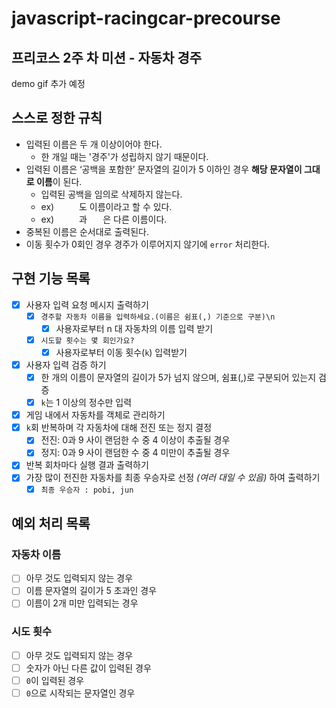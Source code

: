 # javascript-racingcar-precourse
## 프리코스 2주 차 미션 - 자동차 경주

demo gif 추가 예정

## 스스로 정한 규칙
- 입력된 이름은 두 개 이상이어야 한다.
  - 한 개일 때는 '경주'가 성립하지 않기 때문이다.
- 입력된 이름은 ‘공백을 포함한’ 문자열의 길이가 5 이하인 경우 **해당 문자열이 그대로 이름**이 된다.
    - 입력된 공백을 임의로 삭제하지 않는다.
    - ex) `     `도 이름이라고 할 수 있다.
    - ex) `     `과 `   `은 다른 이름이다.
- 중복된 이름은 순서대로 출력된다.
- 이동 횟수가 0회인 경우 경주가 이루어지지 않기에 `error` 처리한다.

## 구현 기능 목록
- [x] 사용자 입력 요청 메시지 출력하기
  - [x] `경주할 자동차 이름을 입력하세요.(이름은 쉼표(,) 기준으로 구분)\n`
    - [x] 사용자로부터 n 대 자동차의 이름 입력 받기
  - [x] `시도할 횟수는 몇 회인가요?`
    - [x] 사용자로부터 이동 횟수(`k`) 입력받기
- [x] 사용자 입력 검증 하기
  - [x] 한 개의 이름이 문자열의 길이가 5가 넘지 않으며, 쉼표(,)로 구분되어 있는지 검증
  - [x] `k`는 1 이상의 정수만 입력
- [x] 게임 내에서 자동차를 객체로 관리하기
- [x] `k`회 반복하며 각 자동차에 대해 전진 또는 정지 결정
  - [x] 전진: 0과 9 사이 랜덤한 수 중 4 이상이 추출될 경우
  - [x] 정지: 0과 9 사이 랜덤한 수 중 4 미만이 추출될 경우
- [x] 반복 회차마다 실행 결과 출력하기
- [x] 가장 많이 전진한 자동차를 최종 우승자로 선정 _(여러 대일 수 있음)_ 하여 출력하기
  - [x] `최종 우승자 : pobi, jun`

## 예외 처리 목록

### 자동차 이름
- [ ] 아무 것도 입력되지 않는 경우
- [ ] 이름 문자열의 길이가 5 초과인 경우
- [ ] 이름이 2개 미만 입력되는 경우

### 시도 횟수
- [ ] 아무 것도 입력되지 않는 경우
- [ ] 숫자가 아닌 다른 값이 입력된 경우
- [ ] `0`이 입력된 경우
- [ ] `0`으로 시작되는 문자열인 경우